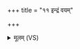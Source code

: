 +++
title = "११ इन्द्रं वयम्"

+++
<details><summary>मूलम् (VS)</summary>

इन्द्रं॑ व॒यं म॑हाध॒न इन्द्र॒मर्भे॑ हवामहे। युजं॑ वृ॒त्रेषु॑ व॒ज्रिण॑म् ॥
</details>